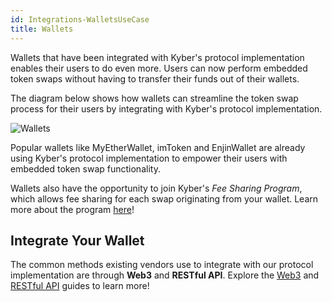 ```yaml
---
id: Integrations-WalletsUseCase
title: Wallets
---
```

Wallets that have been integrated with Kyber's protocol implementation enables their users to do even more. Users can now perform embedded token swaps without having to transfer their funds out of their wallets.

The diagram below shows how wallets can streamline the token swap process for their users by integrating with Kyber's protocol implementation.

![Wallets](/uploads/wallets.png "Wallets")

Popular wallets like MyEtherWallet, imToken and EnjinWallet are already using Kyber's protocol implementation to empower their users with embedded token swap functionality.

Wallets also have the opportunity to join Kyber's *Fee Sharing Program*, which allows fee sharing for each swap originating from your wallet. Learn more about the program [here](integrations-feesharing.md)!

## Integrate Your Wallet
The common methods existing vendors use to integrate with our protocol implementation are through **Web3** and  **RESTful API**. Explore the [Web3](integrations-web3guide.md) and [RESTful API](integrations-restfulapiguide.md) guides to learn more!
